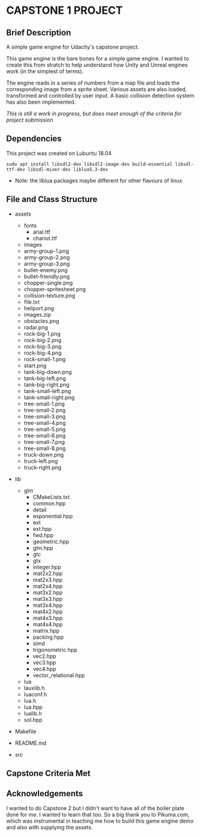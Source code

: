 # CAPSTONE 1 PROJECT

## Brief Description
A simple game engine for Udacity's capstone project.

This game engine is the bare bones for a simple game engine. I wanted to create this from stratch to help understand how Unity and Unreal engines work (in the simplest of terms).

The engine reads in a series of numbers from a map file and loads the corresponding image from a sprite sheet.
Various assets are also loaded, transformed and controlled by user input. A basic collision detection system has also been implemented.

*This is still a work in progress, but does meet enough of the criteria for project submission*

## Dependencies
This project was created on Lubuntu 18.04

``` sudo apt install libsdl2-dev libsdl2-image-dev build-essential libsdl-ttf-dev libsdl-mixer-dev liblua5.3-dev ```

- Note: the liblua packages maybe different for other flavours of linux

## File and Class Structure
- assets
  - fonts
    - arial.ttf
    - chariot.ttf
  - images
   - army-group-1.png
   - army-group-2.png
   - army-group-3.png
   - bullet-enemy.png
   - bullet-friendly.png
   - chopper-single.png
   - chopper-spritesheet.png
   - collision-texture.png
   - file.txt
   - heliport.png
   - images.zip
   - obstacles.png
   - radar.png
   - rock-big-1.png
   - rock-big-2.png
   - rock-big-3.png
   - rock-big-4.png
   - rock-small-1.png
   - start.png
   - tank-big-down.png
   - tank-big-left.png
   - tank-big-right.png
   - tank-small-left.png
   - tank-small-right.png
   - tree-small-1.png
   - tree-small-2.png
   - tree-small-3.png
   - tree-small-4.png
   - tree-small-5.png
   - tree-small-6.png
   - tree-small-7.png
   - tree-small-8.png
   - truck-down.png
   - truck-left.png
   - truck-right.png

- lib
  - glm
    - CMakeLists.txt
    - common.hpp
    - detail
    - exponential.hpp
    - ext
    - ext.hpp
    - fwd.hpp
    - geometric.hpp
    - glm.hpp
    - gtc
    - gtx
    - integer.hpp
    - mat2x2.hpp
    - mat2x3.hpp
    - mat2x4.hpp
    - mat3x2.hpp
    - mat3x3.hpp
    - mat3x4.hpp
    - mat4x2.hpp
    - mat4x3.hpp
    - mat4x4.hpp
    - matrix.hpp
    - packing.hpp
    - simd
    - trigonometric.hpp
    - vec2.hpp
    - vec3.hpp
    - vec4.hpp
    - vector_relational.hpp
  - lua
   - lauxlib.h
   - luaconf.h
   - lua.h
   - lua.hpp
   - lualib.h
   - sol.hpp


- Makefile
- README.md
- src
## Capstone Criteria Met

## Acknowledgements
I wanted to do Capstone 2 but I didn't want to have all of the boiler plate done for me. I wanted to learn that too. So a big thank you to Pikuma.com, which was instrumental in teaching me how to build this game engine demo and also with supplying the assets.
